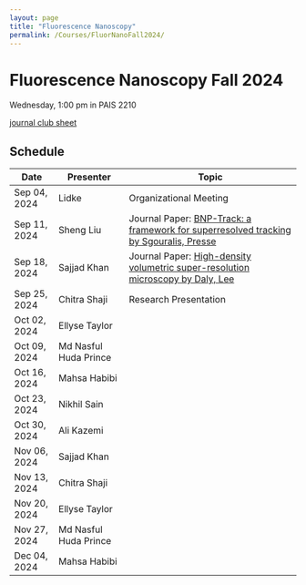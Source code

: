 ```yaml
---
layout: page
title: "Fluorescence Nanoscopy"
permalink: /Courses/FluorNanoFall2024/
---
```


# Fluorescence Nanoscopy Fall 2024

Wednesday, 1:00 pm in PAIS 2210

[journal club sheet](https://unmm-my.sharepoint.com/:x:/r/personal/ellyset_unm_edu/_layouts/15/Doc.aspx?sourcedoc=%7BB971F8B8-5AAA-4DC8-BA60-AD7624F6E919%7D&file=Fluor%20Nano%20Seminar%20Fall%202024.xlsx&fromShare=true&action=default&mobileredirect=true)

## Schedule

| Date          | Presenter | Topic |
|---------------|-----------|-------|
| Sep 04, 2024  | Lidke        | Organizational Meeting |
| Sep 11, 2024  | Sheng Liu | Journal Paper: [BNP-Track: a framework for superresolved tracking by Sgouralis, Presse](https://www.nature.com/articles/s41592-024-02349-9)       |
| Sep 18, 2024  | Sajjad Khan | Journal Paper: [High-density volumetric super-resolution microscopy by Daly, Lee](https://www.nature.com/articles/s41467-024-45828-5)       |
| Sep 25, 2024  | Chitra Shaji | Research Presentation      |  
| Oct 02, 2024  | Ellyse Taylor          |       |  
| Oct 09, 2024  | Md Nasful Huda Prince          |       |  
| Oct 16, 2024  | Mahsa Habibi          |       |  
| Oct 23, 2024  | Nikhil Sain          |       |  
| Oct 30, 2024  | Ali Kazemi          |       |  
| Nov 06, 2024  | Sajjad Khan          |       |  
| Nov 13, 2024  | Chitra Shaji          |       |  
| Nov 20, 2024  | Ellyse Taylor          |       |  
| Nov 27, 2024  | Md Nasful Huda Prince          |       |  
| Dec 04, 2024  | Mahsa Habibi          |       |





